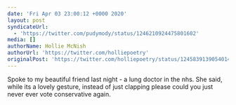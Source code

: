 ```yaml
---
date: 'Fri Apr 03 23:00:12 +0000 2020'
layout: post
syndicateUrl:
  - 'https://twitter.com/pudymody/status/1246210924475801602'
media: []
authorName: Hollie McNish
authorUrl: 'https://twitter.com/holliepoetry'
originalPost: 'https://twitter.com/holliepoetry/status/1245839139054014465'
---
```

Spoke to my beautiful friend last night - a lung doctor in the nhs. She said, while its a lovely gesture, instead of just clapping please could you just never ever vote conservative again.